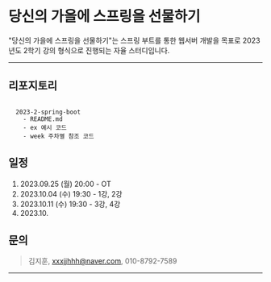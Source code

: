 당신의 가을에 스프링을 선물하기
===

"당신의 가을에 스프링을 선물하기"는 스프링 부트를 통한 웹서버 개발을 목표로 2023년도 2학기 강의 형식으로 진행되는 자율 스터디입니다.

---

## 리포지토리

<pre><code>
  2023-2-spring-boot
    - README.md
    - ex 예시 코드
    - week 주차별 참조 코드
</code></pre>

## 일정

1. 2023.09.25 (월) 20:00 - OT
2. 2023.10.04 (수) 19:30 - 1강, 2강
3. 2023.10.11 (수) 19:30 - 3강, 4강
4. 2023.10.



## 문의

> 김지훈, xxxjjhhh@naver.com, 010-8792-7589


---
